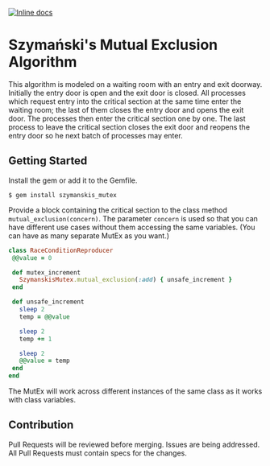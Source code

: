 [![Inline docs](http://inch-ci.org/github/EByrdS/szymanskis_mutex.svg?branch=master)](http://inch-ci.org/github/EByrdS/szymanskis_mutex)

# Szymański's Mutual Exclusion Algorithm
This algorithm is modeled on a waiting room with an entry and exit doorway.
Initially the entry door is open and the exit door is closed.
All processes which request entry into the critical section at the same time
enter the waiting room; the last of them closes the entry door and opens
the exit door. The processes then enter the critical section one by one.
The last process to leave the critical section closes the exit door and
reopens the entry door so he next batch of processes may enter.

## Getting Started
Install the gem or add it to the Gemfile.
```
$ gem install szymanskis_mutex
```

Provide a block containing the critical section to the class method
`mutual_exclusion(concern)`. The parameter `concern` is used so that
you can have different use cases without them accessing the same variables.
(You can have as many separate MutEx as you want.)

```ruby
class RaceConditionReproducer
 @@value = 0

 def mutex_increment
   SzymanskisMutex.mutual_exclusion(:add) { unsafe_increment }
 end

 def unsafe_increment
   sleep 2
   temp = @@value

   sleep 2
   temp += 1

   sleep 2
   @@value = temp
 end
end
```

The MutEx will work across different instances of the same class as
it works with class variables.

## Contribution
Pull Requests will be reviewed before merging. Issues are being addressed.
All Pull Requests must contain specs for the changes.
